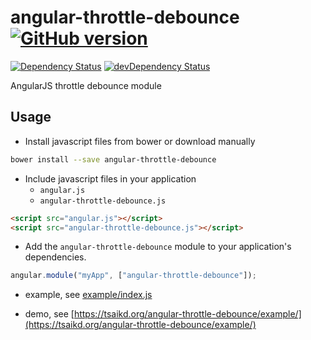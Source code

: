 angular-throttle-debounce [![GitHub version](https://badge.fury.io/gh/tsaikd%2Fangular-throttle-debounce.png)](http://badge.fury.io/gh/tsaikd%2Fangular-throttle-debounce)
=========================
[![Dependency Status](https://david-dm.org/tsaikd/angular-throttle-debounce.png)](https://david-dm.org/tsaikd/angular-throttle-debounce)
[![devDependency Status](https://david-dm.org/tsaikd/angular-throttle-debounce/dev-status.png)](https://david-dm.org/tsaikd/angular-throttle-debounce#info=devDependencies)

AngularJS throttle debounce module

## Usage

* Install javascript files from bower or download manually
```sh
bower install --save angular-throttle-debounce
```

* Include javascript files in your application
	* `angular.js`
	* `angular-throttle-debounce.js`

```html
<script src="angular.js"></script>
<script src="angular-throttle-debounce.js"></script>
```

* Add the `angular-throttle-debounce` module to your application's dependencies.

```js
angular.module("myApp", ["angular-throttle-debounce"]);
```

* example, see [example/index.js](example/index.js)

* demo, see [https://tsaikd.org/angular-throttle-debounce/example/](https://tsaikd.org/angular-throttle-debounce/example/)
